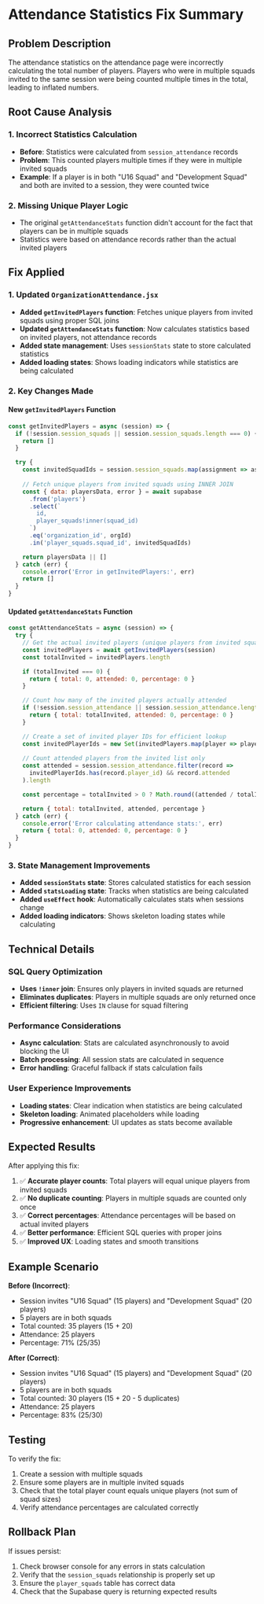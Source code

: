 # Attendance Statistics Fix Summary

## Problem Description
The attendance statistics on the attendance page were incorrectly calculating the total number of players. Players who were in multiple squads invited to the same session were being counted multiple times in the total, leading to inflated numbers.

## Root Cause Analysis

### 1. Incorrect Statistics Calculation
- **Before**: Statistics were calculated from `session_attendance` records
- **Problem**: This counted players multiple times if they were in multiple invited squads
- **Example**: If a player is in both "U16 Squad" and "Development Squad" and both are invited to a session, they were counted twice

### 2. Missing Unique Player Logic
- The original `getAttendanceStats` function didn't account for the fact that players can be in multiple squads
- Statistics were based on attendance records rather than the actual invited players

## Fix Applied

### 1. Updated `OrganizationAttendance.jsx`
- **Added `getInvitedPlayers` function**: Fetches unique players from invited squads using proper SQL joins
- **Updated `getAttendanceStats` function**: Now calculates statistics based on invited players, not attendance records
- **Added state management**: Uses `sessionStats` state to store calculated statistics
- **Added loading states**: Shows loading indicators while statistics are being calculated

### 2. Key Changes Made

#### New `getInvitedPlayers` Function
```javascript
const getInvitedPlayers = async (session) => {
  if (!session.session_squads || session.session_squads.length === 0) {
    return []
  }

  try {
    const invitedSquadIds = session.session_squads.map(assignment => assignment.squad_id)
    
    // Fetch unique players from invited squads using INNER JOIN
    const { data: playersData, error } = await supabase
      .from('players')
      .select(`
        id,
        player_squads!inner(squad_id)
      `)
      .eq('organization_id', orgId)
      .in('player_squads.squad_id', invitedSquadIds)

    return playersData || []
  } catch (err) {
    console.error('Error in getInvitedPlayers:', err)
    return []
  }
}
```

#### Updated `getAttendanceStats` Function
```javascript
const getAttendanceStats = async (session) => {
  try {
    // Get the actual invited players (unique players from invited squads)
    const invitedPlayers = await getInvitedPlayers(session)
    const totalInvited = invitedPlayers.length

    if (totalInvited === 0) {
      return { total: 0, attended: 0, percentage: 0 }
    }

    // Count how many of the invited players actually attended
    if (!session.session_attendance || session.session_attendance.length === 0) {
      return { total: totalInvited, attended: 0, percentage: 0 }
    }

    // Create a set of invited player IDs for efficient lookup
    const invitedPlayerIds = new Set(invitedPlayers.map(player => player.id))
    
    // Count attended players from the invited list only
    const attended = session.session_attendance.filter(record => 
      invitedPlayerIds.has(record.player_id) && record.attended
    ).length

    const percentage = totalInvited > 0 ? Math.round((attended / totalInvited) * 100) : 0

    return { total: totalInvited, attended, percentage }
  } catch (err) {
    console.error('Error calculating attendance stats:', err)
    return { total: 0, attended: 0, percentage: 0 }
  }
}
```

### 3. State Management Improvements
- **Added `sessionStats` state**: Stores calculated statistics for each session
- **Added `statsLoading` state**: Tracks when statistics are being calculated
- **Added `useEffect` hook**: Automatically calculates stats when sessions change
- **Added loading indicators**: Shows skeleton loading states while calculating

## Technical Details

### SQL Query Optimization
- **Uses `!inner` join**: Ensures only players in invited squads are returned
- **Eliminates duplicates**: Players in multiple squads are only returned once
- **Efficient filtering**: Uses `IN` clause for squad filtering

### Performance Considerations
- **Async calculation**: Stats are calculated asynchronously to avoid blocking the UI
- **Batch processing**: All session stats are calculated in sequence
- **Error handling**: Graceful fallback if stats calculation fails

### User Experience Improvements
- **Loading states**: Clear indication when statistics are being calculated
- **Skeleton loading**: Animated placeholders while loading
- **Progressive enhancement**: UI updates as stats become available

## Expected Results
After applying this fix:
1. ✅ **Accurate player counts**: Total players will equal unique players from invited squads
2. ✅ **No duplicate counting**: Players in multiple squads are counted only once
3. ✅ **Correct percentages**: Attendance percentages will be based on actual invited players
4. ✅ **Better performance**: Efficient SQL queries with proper joins
5. ✅ **Improved UX**: Loading states and smooth transitions

## Example Scenario
**Before (Incorrect)**:
- Session invites "U16 Squad" (15 players) and "Development Squad" (20 players)
- 5 players are in both squads
- Total counted: 35 players (15 + 20)
- Attendance: 25 players
- Percentage: 71% (25/35)

**After (Correct)**:
- Session invites "U16 Squad" (15 players) and "Development Squad" (20 players)
- 5 players are in both squads
- Total counted: 30 players (15 + 20 - 5 duplicates)
- Attendance: 25 players
- Percentage: 83% (25/30)

## Testing
To verify the fix:
1. Create a session with multiple squads
2. Ensure some players are in multiple invited squads
3. Check that the total player count equals unique players (not sum of squad sizes)
4. Verify attendance percentages are calculated correctly

## Rollback Plan
If issues persist:
1. Check browser console for any errors in stats calculation
2. Verify that the `session_squads` relationship is properly set up
3. Ensure the `player_squads` table has correct data
4. Check that the Supabase query is returning expected results
